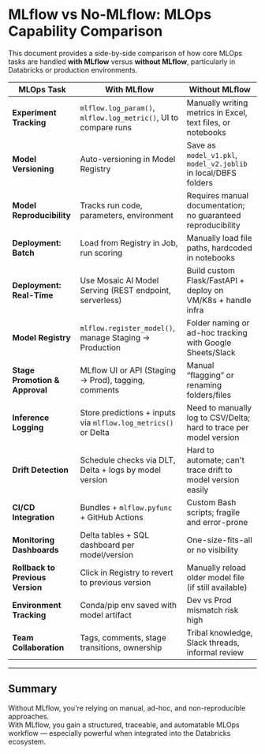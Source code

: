 
# MLflow vs No-MLflow: MLOps Capability Comparison

This document provides a side-by-side comparison of how core MLOps tasks are handled **with MLflow** versus **without MLflow**, particularly in Databricks or production environments.

| **MLOps Task**                  | **With MLflow**                                                   | **Without MLflow**                                                 |
|----------------------------------|---------------------------------------------------------------------|---------------------------------------------------------------------|
| **Experiment Tracking**         | `mlflow.log_param()`, `mlflow.log_metric()`, UI to compare runs     | Manually writing metrics in Excel, text files, or notebooks         |
| **Model Versioning**            | Auto-versioning in Model Registry                                  | Save as `model_v1.pkl`, `model_v2.joblib` in local/DBFS folders     |
| **Model Reproducibility**       | Tracks run code, parameters, environment                           | Requires manual documentation; no guaranteed reproducibility        |
| **Deployment: Batch**           | Load from Registry in Job, run scoring                             | Manually load file paths, hardcoded in notebooks                    |
| **Deployment: Real-Time**       | Use Mosaic AI Model Serving (REST endpoint, serverless)            | Build custom Flask/FastAPI + deploy on VM/K8s + handle infra        |
| **Model Registry**              | `mlflow.register_model()`, manage Staging → Production             | Folder naming or ad-hoc tracking with Google Sheets/Slack           |
| **Stage Promotion & Approval**  | MLflow UI or API (Staging → Prod), tagging, comments               | Manual “flagging” or renaming folders/files                         |
| **Inference Logging**           | Store predictions + inputs via `mlflow.log_metrics()` or Delta     | Need to manually log to CSV/Delta; hard to trace per model version  |
| **Drift Detection**             | Schedule checks via DLT, Delta + logs by model version             | Hard to automate; can't trace drift to model version easily         |
| **CI/CD Integration**           | Bundles + `mlflow.pyfunc` + GitHub Actions                         | Custom Bash scripts; fragile and error-prone                        |
| **Monitoring Dashboards**       | Delta tables + SQL dashboard per model/version                     | One-size-fits-all or no visibility                                  |
| **Rollback to Previous Version**| Click in Registry to revert to previous version                    | Manually reload older model file (if still available)               |
| **Environment Tracking**        | Conda/pip env saved with model artifact                            | Dev vs Prod mismatch risk high                                     |
| **Team Collaboration**          | Tags, comments, stage transitions, ownership                       | Tribal knowledge, Slack threads, informal review                    |

---

## Summary

Without MLflow, you're relying on manual, ad-hoc, and non-reproducible approaches.  
With MLflow, you gain a structured, traceable, and automatable MLOps workflow — especially powerful when integrated into the Databricks ecosystem.
